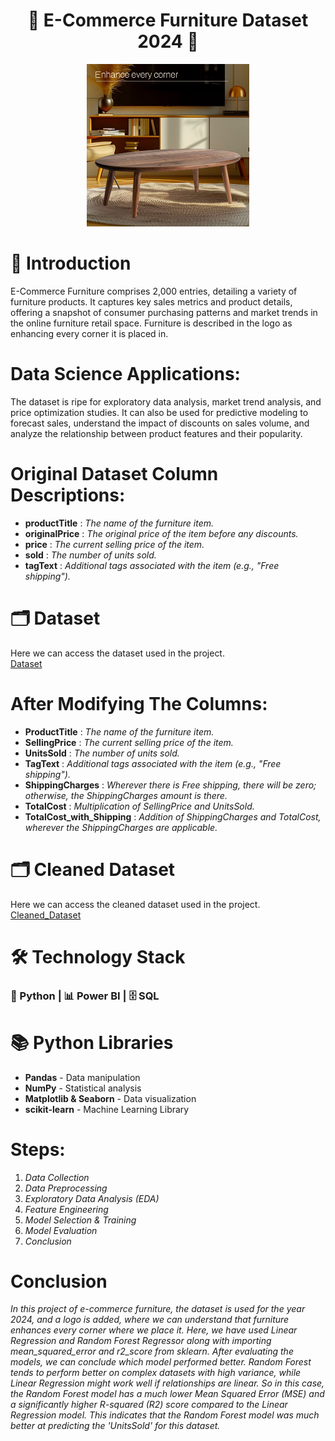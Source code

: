<h1 align="center">  🛒 E-Commerce Furniture Dataset 2024 🛒</h1>
  <div align="center">
</div>

<div align="center">
  <img src="e-commerce furniture logo.jpeg" width='260'>
</div>


# 📜 Introduction

E-Commerce Furniture comprises 2,000 entries, detailing a variety of furniture products. It captures key sales metrics and product details, offering a snapshot of consumer purchasing patterns and market trends in the online furniture retail space. Furniture is described in the logo as enhancing every corner it is placed in.

# Data Science Applications:

The dataset is ripe for exploratory data analysis, market trend analysis, and price optimization studies. It can also be used for predictive modeling to forecast sales, understand the impact of discounts on sales volume, and analyze the relationship between product features and their popularity.

# Original Dataset Column Descriptions:

- **productTitle** : *The name of the furniture item.*
- **originalPrice** : *The original price of the item before any discounts.*
- **price** : *The current selling price of the item.*
- **sold** : *The number of units sold.*
- **tagText** : *Additional tags associated with the item (e.g., "Free shipping").*

# 🗂 Dataset
Here we can access the dataset used in the project.  
[Dataset](ecommerce_furniture_dataset_2024.csv)

# After Modifying The Columns:

- **ProductTitle** : *The name of the furniture item.*
- **SellingPrice** : *The current selling price of the item.*
- **UnitsSold** : *The number of units sold.*
- **TagText** : *Additional tags associated with the item (e.g., "Free shipping").*
- **ShippingCharges** : *Wherever there is Free shipping, there will be zero; otherwise, the ShippingCharges amount is there.*
- **TotalCost** : *Multiplication of SellingPrice and UnitsSold.*
- **TotalCost_with_Shipping** : *Addition of ShippingCharges and TotalCost, wherever the ShippingCharges are applicable.*

# 🗂 Cleaned Dataset
Here we can access the cleaned dataset used in the project.  
[Cleaned_Dataset](cleaned_ecommerce_furniture_dataset_2024.csv)


# 🛠 Technology Stack

### 🐍 Python | 📊 Power BI | 🗄 SQL

# 📚 Python Libraries
- **Pandas** - Data manipulation
- **NumPy** - Statistical analysis
- **Matplotlib & Seaborn** - Data visualization
- **scikit-learn** - Machine Learning Library

# Steps:
1. *Data Collection*
2. *Data Preprocessing*
3. *Exploratory Data Analysis (EDA)*
4. *Feature Engineering*
5. *Model Selection & Training*
6. *Model Evaluation*
7. *Conclusion*

# Conclusion

*In this project of e-commerce furniture, the dataset is used for the year 2024, and a logo is added, where we can understand that furniture enhances every corner where we place it. Here, we have used Linear Regression and Random Forest Regressor along with importing mean_squared_error and r2_score from sklearn. After evaluating the models, we can conclude which model performed better. Random Forest tends to perform better on complex datasets with high variance, while Linear Regression might work well if relationships are linear. So in this case, the Random Forest model has a much lower Mean Squared Error (MSE) and a significantly higher R-squared (R2) score compared to the Linear Regression model. This indicates that the Random Forest model was much better at predicting the 'UnitsSold' for this dataset.*

